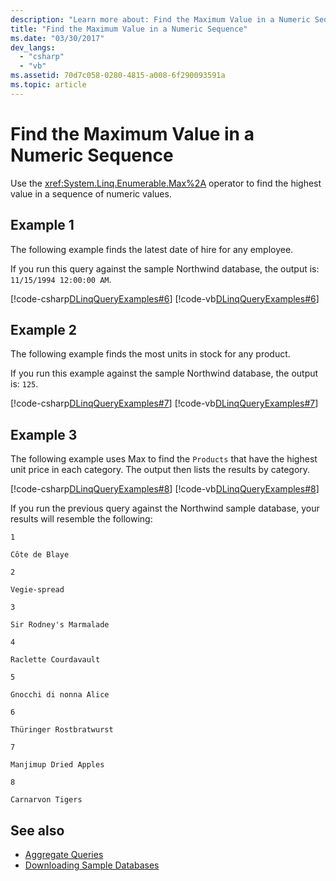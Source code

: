 ```yaml
---
description: "Learn more about: Find the Maximum Value in a Numeric Sequence"
title: "Find the Maximum Value in a Numeric Sequence"
ms.date: "03/30/2017"
dev_langs:
  - "csharp"
  - "vb"
ms.assetid: 70d7c058-0280-4815-a008-6f290093591a
ms.topic: article
---
```

# Find the Maximum Value in a Numeric Sequence

Use the <xref:System.Linq.Enumerable.Max%2A> operator to find the highest value in a sequence of numeric values.

## Example 1

 The following example finds the latest date of hire for any employee.

 If you run this query against the sample Northwind database, the output is: `11/15/1994 12:00:00 AM`.

 [!code-csharp[DLinqQueryExamples#6](../../../../../../samples/snippets/csharp/VS_Snippets_Data/DLinqQueryExamples/cs/Program.cs#6)]
 [!code-vb[DLinqQueryExamples#6](../../../../../../samples/snippets/visualbasic/VS_Snippets_Data/DLinqQueryExamples/vb/Module1.vb#6)]

## Example 2

 The following example finds the most units in stock for any product.

 If you run this example against the sample Northwind database, the output is: `125`.

 [!code-csharp[DLinqQueryExamples#7](../../../../../../samples/snippets/csharp/VS_Snippets_Data/DLinqQueryExamples/cs/Program.cs#7)]
 [!code-vb[DLinqQueryExamples#7](../../../../../../samples/snippets/visualbasic/VS_Snippets_Data/DLinqQueryExamples/vb/Module1.vb#7)]

## Example 3

 The following example uses Max to find the `Products` that have the highest unit price in each category. The output then lists the results by category.

 [!code-csharp[DLinqQueryExamples#8](../../../../../../samples/snippets/csharp/VS_Snippets_Data/DLinqQueryExamples/cs/Program.cs#8)]
 [!code-vb[DLinqQueryExamples#8](../../../../../../samples/snippets/visualbasic/VS_Snippets_Data/DLinqQueryExamples/vb/Module1.vb#8)]

 If you run the previous query against the Northwind sample database, your results will resemble the following:

 `1`

 `Côte de Blaye`

 `2`

 `Vegie-spread`

 `3`

 `Sir Rodney's Marmalade`

 `4`

 `Raclette Courdavault`

 `5`

 `Gnocchi di nonna Alice`

 `6`

 `Thüringer Rostbratwurst`

 `7`

 `Manjimup Dried Apples`

 `8`

 `Carnarvon Tigers`

## See also

- [Aggregate Queries](aggregate-queries.md)
- [Downloading Sample Databases](downloading-sample-databases.md)
